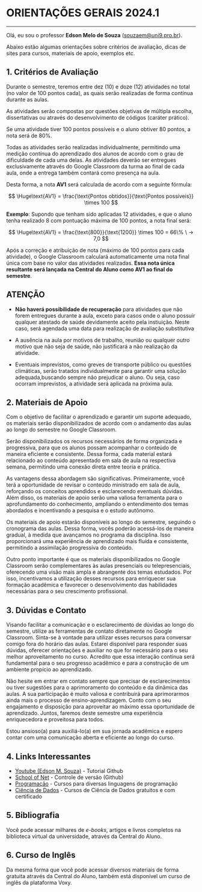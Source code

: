 # ORIENTAÇÕES GERAIS 2024.1

___

Olá, eu sou o professor __Edson Melo de Souza__ (<souzaem@uni9.pro.br>).

Abaixo estão algumas orientações sobre critérios de avaliação, dicas de sites para cursos, materiais de apoio, exemplos etc.

## 1. Critérios de Avaliação

Durante o semestre, teremos entre dez (10) e doze (12) atividades no total (no valor de 100 pontos cada), as quais serão realizadas de forma contínua durante as aulas.

As atividades serão compostas por questões objetivas de múltipla escolha, dissertativas ou através do desenvolvimento de códigos (caráter prático).

Se uma atividade tiver 100 pontos possíveis e o aluno obtiver 80 pontos, a nota será de 80%.

Todas as atividades serão realizadas individualmente, permitindo uma medição contínua do aprendizado dos alunos de acordo com o grau de dificuldade de cada uma delas. As atividades deverão ser entregues exclusivamente através do Google Classroom da turma ao final de cada aula, onde a entrega também contará como presença na aula.

Desta forma, a nota __AV1__ será calculada de acordo com a seguinte fórmula:

$$
\Huge\text{AV1} = \frac{\text{Pontos obtidos}}{\text{Pontos possíveis}} \times 100
$$

**Exemplo**:  Supondo que tenham sido aplicadas 12 atividades, e que o aluno tenha realizado 8 com pontuação máxima de 100 pontos, a nota final será:

$$
\Huge\text{AV1} = \frac{\text{800}}{\text{1200}} \times 100 = 66\% \ -> 7,0
$$

Após a correção e atribuição de nota (máximo de 100 pontos para cada atividade), o Google Classroom calculará automaticamente uma nota final única com base no valor das atividades realizadas. __Essa nota única resultante será lançada na Central do Aluno como AV1 ao final do semestre__.

## __ATENÇÃO__

* __Não haverá possibilidade de recuperação__ para atividades que não forem entregues durante a aula, exceto para casos onde o aluno possuir qualquer atestado de saúde devidamente aceito pela instiuição. Neste caso, será agendada uma data para realização de avaliação substitutiva

* A ausência na aula por motivos de trabalho, reunião ou qualquer outro motivo que não seja de saúde, não justificará a não realização da atividade.

* Eventuais imprevistos, como greves de transporte público ou questões climáticas, serão tratados individualmente para garantir uma solução adequada,buscando sempre não prejudicar o aluno. Ou seja, caso ocorram imprevistos, a atividade será aplicada na próxima aula.

## 2. Materiais de Apoio

Com o objetivo de facilitar o aprendizado e garantir um suporte adequado, os materiais serão disponibilizados de acordo com o andamento das aulas ao longo do semestre no Google Classroom.

Serão disponibilizados os recursos necessários de forma organizada e progressiva, para que os alunos possam acompanhar o conteúdo de maneira eficiente e consistente. Dessa forma, cada material estará relacionado ao conteúdo apresentado em sala de aula na respectiva semana, permitindo uma conexão direta entre teoria e prática.

As vantagens dessa abordagem são significativas. Primeiramente, você terá a oportunidade de revisar o conteúdo ministrado em sala de aula, reforçando os conceitos aprendidos e esclarecendo eventuais dúvidas. Além disso, os materiais de apoio serão uma valiosa ferramenta para o aprofundamento do conhecimento, ampliando o entendimento dos temas abordados e incentivando a pesquisa e o estudo autônomo.

Os materiais de apoio estarão disponíveis ao longo do semestre, seguindo o cronograma das aulas. Dessa forma, vocês poderão acessá-los de maneira gradual, à medida que avançamos no programa da disciplina. Isso proporcionará uma experiência de aprendizado mais fluída e consistente, permitindo a assimilação progressiva do conteúdo.

Outro ponto importante é que os materiais disponibilizados no Google Classroom serão complementares às aulas presenciais ou telepresenciais, oferecendo uma visão mais ampla e abrangente dos temas estudados. Por isso, incentivamos a utilização desses recursos para enriquecer sua formação acadêmica e favorecer o desenvolvimento das habilidades necessárias para o seu crescimento profissional.

## 3. Dúvidas e Contato

Visando facilitar a comunicação e o esclarecimento de dúvidas ao longo do semestre, utilize as ferramentas de contato diretamente no Google Classroom. Sinta-se à vontade para utilizar esses recursos para conversar comigo fora do horário das aulas. Estarei disponível para responder suas dúvidas, oferecer orientações e auxiliar no que for necessário para o seu melhor aproveitamento no curso. Acredito que essa interação contínua será fundamental para o seu progresso acadêmico e para a construção de um ambiente propício ao aprendizado.

Não hesite em entrar em contato sempre que precisar de esclarecimentos ou tiver sugestões para o aprimoramento do conteúdo e da dinâmica das aulas. A sua participação é muito valiosa e contribuirá para aprimorarmos ainda mais o processo de ensino-aprendizagem. Conto com o seu engajamento e disposição para aproveitar ao máximo essa oportunidade de aprendizado. Juntos, faremos deste semestre uma experiência enriquecedora e proveitosa para todos.

Estou ansioso(a) para auxiliá-lo(a) em sua jornada acadêmica e espero contar com uma comunicação aberta e eficiente ao longo do curso.

## 4. Links Interessantes

* [Youtube (Edson M. Souza)](https://youtu.be/aqErh3MlJsE) - Tutorial Github
* [School of Net](https://www.schoolofnet.com/curso/git/controle-de-versao/git-e-github/) - Controle de versão (Github)
* [Programação](https://www.w3schools.com/) - Cursos para diversas linguagens de programação
* [Ciência de Dados](https://www.datascienceacademy.com.br/cursosgratuitos) - Cursos de Ciência de Dados gratuitos e com certificado

## 5. Bibliografia

Você pode acessar milhares de _e-books_, artigos e livros completos na biblioteca virtual da universidade, através da Central do Aluno.

## 6. Curso de Inglês

Da mesma forma que você pode acessar diversos materiais de forma gratuita através da Central do Aluno, também está disponível um curso de inglês da plataforma Voxy.
